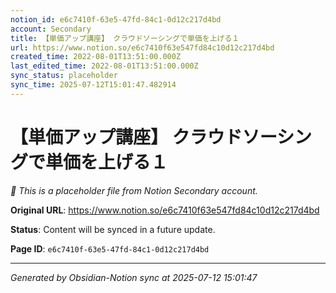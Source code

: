```yaml
---
notion_id: e6c7410f-63e5-47fd-84c1-0d12c217d4bd
account: Secondary
title: 【単価アップ講座】 クラウドソーシングで単価を上げる１
url: https://www.notion.so/e6c7410f63e547fd84c10d12c217d4bd
created_time: 2022-08-01T13:51:00.000Z
last_edited_time: 2022-08-01T13:51:00.000Z
sync_status: placeholder
sync_time: 2025-07-12T15:01:47.482914
---
```


# 【単価アップ講座】 クラウドソーシングで単価を上げる１

*🔄 This is a placeholder file from Notion Secondary account.*

**Original URL**: https://www.notion.so/e6c7410f63e547fd84c10d12c217d4bd

**Status**: Content will be synced in a future update.

**Page ID**: `e6c7410f-63e5-47fd-84c1-0d12c217d4bd`

---

*Generated by Obsidian-Notion sync at 2025-07-12 15:01:47*
